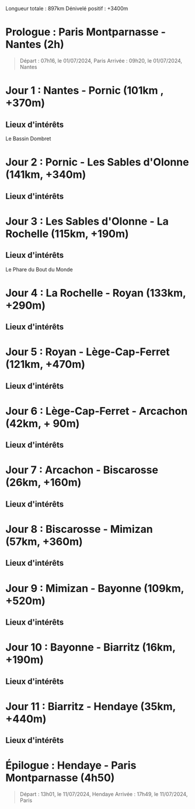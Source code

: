 Longueur totale : 897km
Dénivelé positif : +3400m
# Prologue : Paris Montparnasse - Nantes (2h)
>Départ : 07h16, le 01/07/2024, Paris
>Arrivée : 09h20, le 01/07/2024, Nantes
# Jour 1 : Nantes - Pornic (101km , +370m)
## Lieux d'intérêts
Le Bassin Dombret
# Jour 2 : Pornic - Les Sables d'Olonne (141km, +340m)
## Lieux d'intérêts
# Jour 3 : Les Sables d'Olonne - La Rochelle (115km, +190m)
## Lieux d'intérêts
Le Phare du Bout du Monde
# Jour 4 : La Rochelle - Royan (133km, +290m)
## Lieux d'intérêts
# Jour 5 : Royan - Lège-Cap-Ferret (121km, +470m)
## Lieux d'intérêts
# Jour 6 : Lège-Cap-Ferret - Arcachon (42km, + 90m)
## Lieux d'intérêts
# Jour 7 : Arcachon - Biscarosse (26km, +160m)
## Lieux d'intérêts
# Jour 8 : Biscarosse - Mimizan (57km, +360m)
## Lieux d'intérêts
# Jour 9 : Mimizan - Bayonne (109km, +520m)
## Lieux d'intérêts
# Jour 10 : Bayonne - Biarritz (16km, +190m)
## Lieux d'intérêts
# Jour 11 : Biarritz - Hendaye (35km, +440m)

## Lieux d'intérêts
# Épilogue : Hendaye - Paris Montparnasse (4h50)
>Départ : 13h01, le 11/07/2024, Hendaye
>Arrivée : 17h49, le 11/07/2024, Paris